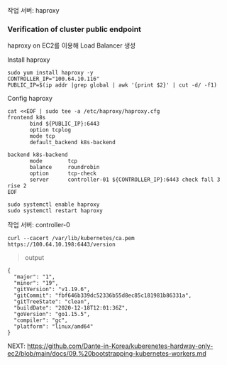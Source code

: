 작업 서버: haproxy


### Verification of cluster public endpoint 
haproxy on EC2를 이용해 Load Balancer 생성


Install haproxy
```
sudo yum install haproxy -y
CONTROLLER_IP="100.64.10.116"
PUBLIC_IP=$(ip addr |grep global | awk '{print $2}' | cut -d/ -f1)
```

Config haproxy
```
cat <<EOF | sudo tee -a /etc/haproxy/haproxy.cfg
frontend k8s
       bind ${PUBLIC_IP}:6443
       option tcplog
       mode tcp
       default_backend k8s-backend

backend k8s-backend
       mode        tcp
       balance     roundrobin
       option      tcp-check
       server      controller-01 ${CONTROLLER_IP}:6443 check fall 3 rise 2
EOF
```

```
sudo systemctl enable haproxy
sudo systemctl restart haproxy
```


작업 서버: controller-0
```
curl --cacert /var/lib/kubernetes/ca.pem https://100.64.10.198:6443/version
```

> output
```
{
  "major": "1",
  "minor": "19",
  "gitVersion": "v1.19.6",
  "gitCommit": "fbf646b339dc52336b55d8ec85c181981b86331a",
  "gitTreeState": "clean",
  "buildDate": "2020-12-18T12:01:36Z",
  "goVersion": "go1.15.5",
  "compiler": "gc",
  "platform": "linux/amd64"
}
```

NEXT: https://github.com/Dante-in-Korea/kuberenetes-hardway-only-ec2/blob/main/docs/09.%20bootstrapping-kubernetes-workers.md
